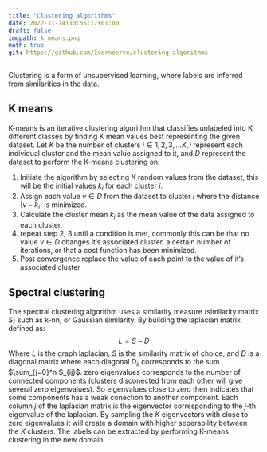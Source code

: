 ```yaml
---
title: "Clustering algorithms"
date: 2022-11-14T10:55:17+01:00
draft: false
imgpath: k_means.png
math: true
git: https://github.com/Ivernoerve/clustering_algorithms
---
```


Clustering is a form of unsupervised learning, where labels are inferred from similarities in the data.  

## K means

K-means is an iterative clustering algorithm that classifies unlabeled into K different classes by finding K mean values best representing the given dataset.
Let $K$ be the number of clusters $i ∈ {1, 2, 3, . . . K}, i$ represent each individual cluster and the mean value assigned to it, and $D$ represent the dataset to perform the K-means clustering on:

1. Initiate the algorithm by selecting $K$ random values from the dataset, this will be the initial values $k_i$ for each cluster $i$.
2. Assign each value $v ∈ D$ from the dataset to cluster $i$ where the distance $|v − k_i|$ is minimized.
3. Calculate the cluster mean $k_i$ as the mean value of the data assigned to each cluster.
4. repeat step 2, 3 until a condition is met, commonly this can be that no value $v ∈ D$ changes it‘s associated cluster, a certain number of iterations, or that a cost function has been minimized.
5. Post convergence replace the value of each point to the value of it‘s associated cluster



## Spectral clustering 

The spectral clustering algorithm uses a similarity measure (similarity matrix $S$) such as k-nn, or Gaussian similarity. By building the laplacian matrix defined as:
$$L = S - D$$ 
Where $L$ is the graph laplacian, $S$ is the similarity matrix of choice, and $D$ is a diagonal matrix where each diagonal $D_{ii}$ corresponds to the sum $\sum_{j=0}^n S_{ij}$. zero eigenvalues corresponds to the number of connected components (clusters disconected from each other will give several zero eigenvalues). So eigenvalues close to zero then indicates that some components has a weak conection to another component. Each column $j$ of the laplacian matrix is the eigenvector corresponding to the $j$-th eigenvalue of the laplacian. By sampling the $K$ eigenvectors with close to zero eigenvalues it will create a domain with higher seperability between the $K$ clusters. The labels can be extracted by performing K-means clustering in the new domain. 
